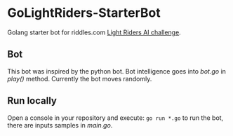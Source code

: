 # GoLightRiders-StarterBot
Golang starter bot for riddles.com [Light Riders AI challenge](https://starapple.riddles.io).

## Bot
This bot was inspired by the python bot. Bot intelligence goes into *bot.go* in *play()* method. Currently the bot moves randomly.

## Run locally
Open a console in your repository and execute: `go run *.go` to run the bot, there are inputs samples in *main.go*.
